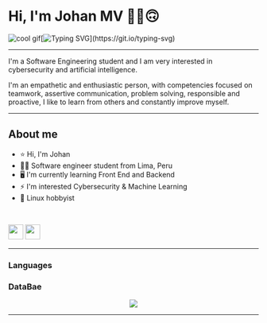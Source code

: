 # Hi, I'm Johan MV ✌🏻🙃

![cool gif](https://github.githubassets.com/images/mona-whisper.gif)[![Typing SVG](https://readme-typing-svg.herokuapp.com?font=Fira+Code&pause=1000&width=435&lines=I+like+it+programming+.+.+.)](https://git.io/typing-svg)

---
I'm a Software Engineering student and I am very interested in cybersecurity and artificial intelligence. 

I'm an empathetic and enthusiastic person, with competencies focused on teamwork, assertive communication, problem solving, responsible and proactive, I like to learn from others and constantly improve myself.  

---

## About me

- ⭐ Hi, I'm Johan  
- 🧑‍💻 Software engineer student from Lima, Peru
- 🖥️ I'm currently learning Front End and Backend
- ⚡ I'm interested Cybersecurity & Machine Learning
- 🐧 Linux hobbyist
<br>
<p>
<a href="https://www.instagram.com/johan_mv2000/"><img src="https://img.shields.io/badge/Instagram-%23E4405F.svg?style=for-the-badge&logo=Instagram&logoColor=white" style="margin-bottom: 4px;" height="30px" target="_blank"></a>
<a href="https://www.linkedin.com/in/johan-ra%C3%BAl-moreno-vergara-82953620b/"><img src="https://img.shields.io/badge/Linkedin-%231572B6.svg?style=for-the-badge&logo=Linkedin&logoColor=white" style="margin-bottom: 4px;" height="30px" target="_blank"></a>
</p>

---

### Languages



### DataBae

<p align="center">
    <img src="https://skillicons.dev/icons?i=cpp,cs,python,html,css,js,linux,github,mysql,mongodb,postgres,angular,vue,dotnet" />
</p>

---
